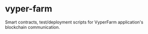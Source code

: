 # vyper-farm
Smart contracts, test/deployment scripts for VyperFarm application's blockchain communication. 
